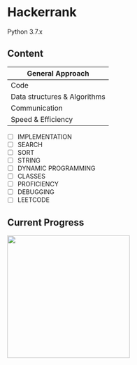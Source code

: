 # Hackerrank
Python 3.7.x

## Content 
General Approach  | 
----------------- | 
Code|
Data structures & Algorithms|
Communication|
Speed & Efficiency|

- [ ] IMPLEMENTATION
- [ ] SEARCH
- [ ] SORT
- [ ] STRING
- [ ] DYNAMIC PROGRAMMING
- [ ] CLASSES
- [ ] PROFICIENCY
- [ ] DEBUGGING
- [ ] LEETCODE

## Current Progress
<img src="https://i.imgur.com/plOjGAX.png" width="280">
